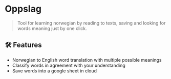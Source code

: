 
# Oppslag

<!-- badges: start -->
<!-- badges: end -->

> Tool for learning norwegian by reading to texts, saving and looking for words meaning just by one click. 

## 🛠️ Features

- Norwegian to English word translation with multiple possible meanings
- Classify words in agreement with your understanding
- Save words into a google sheet in cloud
